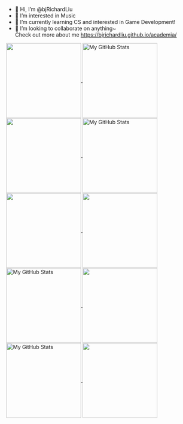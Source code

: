 - 👋 Hi, I’m @bjRichardLiu
- 👀 I’m interested in Music
- 🌱 I’m currently learning CS and interested in Game Development!
- 💞️ I’m looking to collaborate on anything~
<br>Check out more about me https://bjrichardliu.github.io/academia/


<a href="https://github.com/bjRichardLiua#gh-light-mode-only">
  <img height=200 align="center" src="https://github-profile-trophy.vercel.app/?username=bjRichardLiu&rank=SECRET,AAA,AA,A,B&theme=flat" />
  <img height=200 align="center" src="https://github-readme-stats-bjrichardliu.vercel.app/api?username=bjRichardLiu&count_private=true&theme=transparent&show_icons=true#gh-light-mode-only"  alt="My GitHub Stats" />
  <img height=200 align="center" src="https://github-readme-stats-bjrichardliu.vercel.app/api/top-langs/?username=bjRichardLiu&count_private=true&hide=MakeFile,HTML,ShaderLab,HLSL,c%23&exclude_repo=4D-Raymarching_TestBuild,github-readme-stats,github-stats_public&theme=transparent" />
  
  <img height=200 align="center" src="https://streak-stats.demolab.com/?user=bjRichardLiu#gh-light-mode-only"  alt="My GitHub Stats" />
  <img height=200 align="center" src="https://leetcard.jacoblin.cool/bjRichardLiu?theme=light&font=Montserrat%20Mincho&ext=heatmap" />
</a>

<a href="https://github.com/bjRichardLiu#gh-dark-mode-only">
  <img height=200 align="center" src="https://github-profile-trophy.vercel.app/?username=bjRichardLiu&rank=SECRET,AAA,AA,A,B&theme=onedark" />
  <img height=200 align="center" src="https://github-readme-stats-bjrichardliu.vercel.app/api?username=bjRichardLiu&count_private=true&theme=vision-friendly-dark&show_icons=true#gh-dark-mode-only" alt="My GitHub Stats" />
  <img height=200 align="center" src="https://github-readme-stats-bjrichardliu.vercel.app/api/top-langs/?username=bjRichardLiu&count_private=true&hide=MakeFile,HTML,ShaderLab,HLSL,c%23&exclude_repo=4D-Raymarching_TestBuild,github-readme-stats,github-stats_public&theme=dark#gh-dark-mode-only" />
  
  <img height=200 align="center" src="https://streak-stats.demolab.com/?user=bjRichardLiu&theme=dark#gh-dark-mode-only"  alt="My GitHub Stats" />
  <img height=200 align="center" src="https://leetcard.jacoblin.cool/bjRichardLiu?theme=dark&font=Montserrat%20Mincho&ext=heatmap" />
</a>



<!---
- 📫 How to reach me liu3246@purdue.edu

![Anurag's GitHub stats](https://github-readme-stats.vercel.app/api?username=bjRichardLiu&count_private=true&theme=transparent&show_icons=true#gh-light-mode-only)
![Anurag's GitHub stats](https://github-readme-stats.vercel.app/api?username=bjRichardLiu&count_private=true&theme=vision-friendly-dark&show_icons=true#gh-dark-mode-only)


![](https://raw.githubusercontent.com/bjRichardLiu/github-stats_public/master/generated/languages.svg#gh-dark-mode-only)
![](https://raw.githubusercontent.com/bjRichardLiu/github-stats_public/master/generated/languages.svg#gh-light-mode-only)
![](https://raw.githubusercontent.com/bjRichardLiu/github-stats_public/master/generated/overview.svg#gh-dark-mode-only)
![](https://raw.githubusercontent.com/bjRichardLiu/github-stats_public/master/generated/overview.svg#gh-light-mode-only)
[![GitHub Streak](https://streak-stats.demolab.com/?user=bjRichardLiu&theme=dark)](https://git.io/streak-stats)
<div>
  <a href="https://github.com/antonkomarev/github-profile-views-counter">
      <img src="https://komarev.com/ghpvc/?username=bjRichardLiu&color=9866c5&style=for-the-badge">
  </a>
</div>
--->

<!---
bjRichardLiu/bjRichardLiu is a ✨ special ✨ repository because its `README.md` (this file) appears on your GitHub profile.
You can click the Preview link to take a look at your changes.
--->
